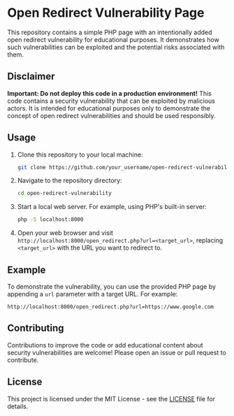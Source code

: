 # Open Redirect Vulnerability Page

This repository contains a simple PHP page with an intentionally added open redirect vulnerability for educational purposes. It demonstrates how such vulnerabilities can be exploited and the potential risks associated with them.

## Disclaimer

**Important: Do not deploy this code in a production environment!** This code contains a security vulnerability that can be exploited by malicious actors. It is intended for educational purposes only to demonstrate the concept of open redirect vulnerabilities and should be used responsibly.

## Usage

1. Clone this repository to your local machine:

    ```bash
    git clone https://github.com/your_username/open-redirect-vulnerability.git
    ```

2. Navigate to the repository directory:

    ```bash
    cd open-redirect-vulnerability
    ```

3. Start a local web server. For example, using PHP's built-in server:

    ```bash
    php -S localhost:8000
    ```

4. Open your web browser and visit `http://localhost:8000/open_redirect.php?url=<target_url>`, replacing `<target_url>` with the URL you want to redirect to.

## Example

To demonstrate the vulnerability, you can use the provided PHP page by appending a `url` parameter with a target URL. For example:

`http://localhost:8000/open_redirect.php?url=https://www.google.com`

## Contributing

Contributions to improve the code or add educational content about security vulnerabilities are welcome! Please open an issue or pull request to contribute.

## License

This project is licensed under the MIT License - see the [LICENSE](LICENSE) file for details.
